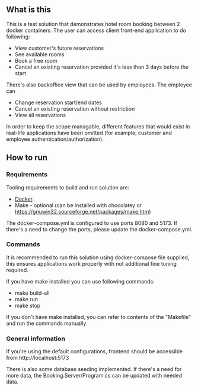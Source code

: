 ## What is this

This is a test solution that demonstrates hotel room booking between 2 docker containers. The user can access client front-end application to do following:

* View customer's future reservations
* See available rooms
* Book a free room
* Cancel an existing reservation provided it's less than 3 days before the start

There's also backoffice view that can be used by employees. The employee can

* Change reservation start/end dates
* Cancel an existing reservation without restriction
* View all reservations

In order to keep the scope managable, different features that would exist in real-life applications have been omitted (for example, customer and employee authentication/authorization).


## How to run

### Requirements

Tooling requirements to build and run solution are:

* [Docker](https://docs.docker.com/engine/install/).
* Make - optional (can be installed with chocolatey or https://gnuwin32.sourceforge.net/packages/make.htm)

The docker-compose.yml is configured to use ports 8080 and 5173. If there's a need to change the ports, please update the docker-compose.yml.

### Commands

It is recommended to run this solution using docker-compose file supplied, this ensures applications work properly with not additional fine tuning required.

If you have make installed you can use following commands:

* make build-all
* make run
* make stop

If you don't have make installed, you can refer to contents of the "Makefile" and run the commands manually

### General information

If you're using the default configurations, frontend should be accessible from http://localhost:5173

There is also some database seeding implemented. If there's a need for more data, the Booking.Server/Program.cs can be updated with needed data.
